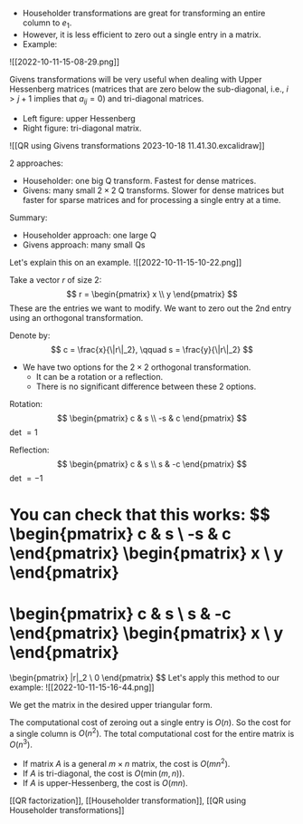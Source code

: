 - Householder transformations are great for transforming an entire column to $e_1$.
- However, it is less efficient to zero out a single entry in a matrix.
- Example:

![[2022-10-11-15-08-29.png]]

Givens transformations will be very useful when dealing with Upper Hessenberg matrices (matrices that are zero below the sub-diagonal, i.e., $i > j+1$ implies that $a_{ij} = 0$) and tri-diagonal matrices.

- Left figure: upper Hessenberg
- Right figure: tri-diagonal matrix.

![[QR using Givens transformations 2023-10-18 11.41.30.excalidraw]]

2 approaches:
- Householder: one big Q transform. Fastest for dense matrices.
- Givens: many small $2 \times 2$ Q transforms. Slower for dense matrices but faster for sparse matrices and for processing a single entry at a time.

Summary:
- Householder approach: one large Q
- Givens approach: many small Qs

Let's explain this on an example.
![[2022-10-11-15-10-22.png]]

Take a vector $r$ of size 2:
$$
r = \begin{pmatrix}
x \\ y
\end{pmatrix}
$$
These are the entries we want to modify. We want to zero out the 2nd entry using an orthogonal transformation.

Denote by:
$$
c = \frac{x}{\|r\|_2}, \qquad s = \frac{y}{\|r\|_2}
$$
- We have two options for the $2 \times 2$ orthogonal transformation.
	- It can be a rotation or a reflection.
	- There is no significant difference between these 2 options.

Rotation: 
$$
\begin{pmatrix}
c & s \\ -s & c
\end{pmatrix}
$$
det $= 1$

Reflection: 
$$
\begin{pmatrix}
c & s \\ s & -c
\end{pmatrix}
$$
det $= -1$

You can check that this works:
$$
\begin{pmatrix}
c & s \\ -s & c
\end{pmatrix}
\begin{pmatrix}
x \\ y
\end{pmatrix}
=
\begin{pmatrix}
c & s \\ s & -c
\end{pmatrix}
\begin{pmatrix}
x \\ y
\end{pmatrix}
=
\begin{pmatrix}
\|r\|_2 \\ 0
\end{pmatrix}
$$
Let's apply this method to our example:
![[2022-10-11-15-16-44.png]]

We get the matrix in the desired upper triangular form.

The computational cost of zeroing out a single entry is $O(n)$. So the cost for a single column is $O(n^2)$. The total computational cost for the entire matrix is $O(n^3)$.

- If matrix $A$ is a general $m \times n$ matrix, the cost is $O(mn^2)$.
- If $A$ is tri-diagonal, the cost is $O(\min(m,n))$.
- If $A$ is upper-Hessenberg, the cost is $O(mn)$.

[[QR factorization]], [[Householder transformation]], [[QR using Householder transformations]]